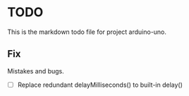 # TODO

This is the markdown todo file for project arduino-uno.

## Fix

Mistakes and bugs.

- [ ] Replace redundant delayMilliseconds() to built-in delay()
